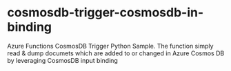 # cosmosdb-trigger-cosmosdb-in-binding
Azure Functions CosmosDB Trigger Python Sample. The function simply read & dump documets which are added to or changed in Azure Cosmos DB by leveraging CosmosDB input binding
